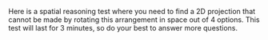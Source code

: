 Here is a spatial reasoning test where you need to find a 2D projection that cannot be made by rotating this arrangement in space out of 4 options. 
This test will last for 3 minutes, so do your best to answer more questions.
